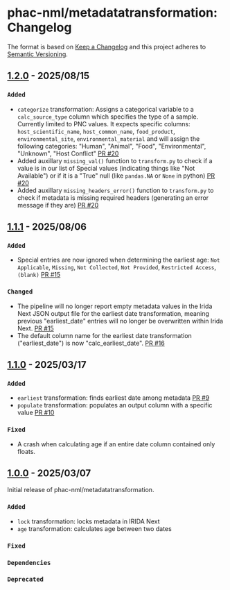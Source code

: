 # phac-nml/metadatatransformation: Changelog

The format is based on [Keep a Changelog](https://keepachangelog.com/en/1.0.0/)
and this project adheres to [Semantic Versioning](https://semver.org/spec/v2.0.0.html).

## [1.2.0] - 2025/08/15

### `Added`

- `categorize` transformation: Assigns a categorical variable to a `calc_source_type` column which specifies the type of a sample. Currently limited to PNC values. It expects specific columns: `host_scientific_name`, `host_common_name`, `food_product`, `environmental_site`, `environmental_material` and will assign the following categories: "Human", "Animal", "Food", "Environmental", "Unknown", "Host Conflict" [PR #20](https://github.com/phac-nml/metadatatransformation/pull/20)
- Added auxillary `missing_val()` function to `transform.py` to check if a value is in our list of Special values (indicating things like "Not Available") or if it is a "True" null (like `pandas.NA` or `None` in python) [PR #20](https://github.com/phac-nml/metadatatransformation/pull/20)
- Added auxillary `missing_headers_error()` function to `transform.py` to check if metadata is missing required headers (generating an error message if they are) [PR #20](https://github.com/phac-nml/metadatatransformation/pull/20)

## [1.1.1] - 2025/08/06

### `Added`

- Special entries are now ignored when determining the earliest age: `Not Applicable`, `Missing`, `Not Collected`, `Not Provided`, `Restricted Access`, `(blank)` [PR #15](https://github.com/phac-nml/metadatatransformation/pull/15)

### `Changed`

- The pipeline will no longer report empty metadata values in the Irida Next JSON output file for the earliest date transformation, meaning previous "earliest_date" entries will no longer be overwritten within Irida Next. [PR #15](https://github.com/phac-nml/metadatatransformation/pull/15)
- The default column name for the earliest date transformation ("earliest_date") is now "calc_earliest_date". [PR #16](https://github.com/phac-nml/metadatatransformation/pull/16)

## [1.1.0] - 2025/03/17

### `Added`

- `earliest` transformation: finds earliest date among metadata [PR #9](https://github.com/phac-nml/metadatatransformation/pull/9)
- `populate` transformation: populates an output column with a specific value [PR #10](https://github.com/phac-nml/metadatatransformation/pull/10)

### `Fixed`

- A crash when calculating age if an entire date column contained only floats.

## [1.0.0] - 2025/03/07

Initial release of phac-nml/metadatatransformation.

### `Added`

- `lock` transformation: locks metadata in IRIDA Next
- `age` transformation: calculates age between two dates

### `Fixed`

### `Dependencies`

### `Deprecated`

[1.0.0]: https://github.com/phac-nml/metadatatransformation/releases/tag/1.0.0
[1.1.0]: https://github.com/phac-nml/metadatatransformation/releases/tag/1.1.0
[1.1.1]: https://github.com/phac-nml/metadatatransformation/releases/tag/1.1.1
[1.2.0]: https://github.com/phac-nml/metadatatransformation/releases/tag/1.2.0
